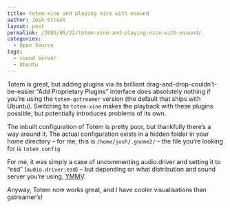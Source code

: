 ```yaml
---
title: totem-xine and playing nice with esound
author: Josh Street
layout: post
permalink: /2005/05/22/totem-xine-and-playing-nice-with-esound/
categories:
  - Open Source
tags:
  - sound server
  - Ubuntu
---
```

Totem is great, but adding plugins via its brilliant drag-and-drop-couldn&#8217;t-be-easier &#8220;Add Proprietary Plugins&#8221; interface does absolutely nothing if you&#8217;re using the `totem-gstreamer` version (the default that ships with Ubuntu). Switching to `totem-xine` makes the playback with these plugins possible, but potentially introduces problems of its own.

The inbuilt configuration of Totem is pretty poor, but thankfully there&#8217;s a way around it. The actual configuration exists in a hidden folder in your home directory &#8211; for me, this is `/home/josh/.gnome2/` &#8211; the file you&#8217;re looking for is `totem_config`

For me, it was simply a case of uncommenting audio.driver and setting it to &#8220;esd&#8221; (`audio.driver:esd`) &#8211; but depending on what distribution and sound server you&#8217;re using, <acronym title="Your Mileage May Vary">YMMV</acronym>.

Anyway, Totem now works great, and I have cooler visualisations than gstreamer&#8217;s!